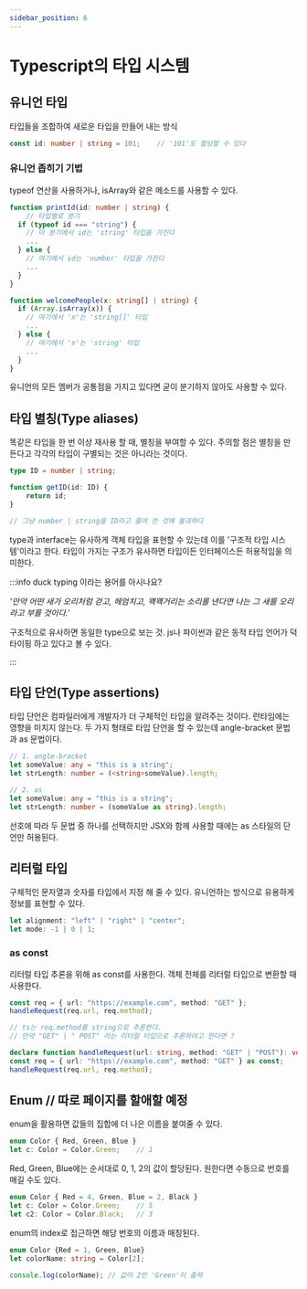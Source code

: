 ```yaml
---
sidebar_position: 6
---
```


# Typescript의 타입 시스템

## 유니언 타입

타입들을 조합하여 새로운 타입을 만들어 내는 방식

```ts
const id: number | string = 101;    // '101'도 할당할 수 있다
```

### 유니언 좁히기 기법

typeof 연산을 사용하거나, isArray와 같은 메소드를 사용할 수 있다.

```ts
function printId(id: number | string) {
    // 타입별로 분기
  if (typeof id === "string") {
    // 이 분기에서 id는 'string' 타입을 가진다
    ...
  } else {
    // 여기에서 id는 'number' 타입을 가진다
    ...
  }
}

function welcomePeople(x: string[] | string) {
  if (Array.isArray(x)) {
    // 여기에서 'x'는 'string[]' 타입
    ...
  } else {
    // 여기에서 'x'는 'string' 타입
    ...
  }
}
```

유니언의 모든 멤버가 공통점을 가지고 있다면 굳이 분기하지 않아도 사용할 수 있다.


## 타입 별칭(Type aliases)

똑같은 타입을 한 번 이상 재사용 할 때, 별칭을 부여할 수 있다. 주의할 점은 별칭을 만든다고 각각의 타입이 구별되는 것은 아니라는 것이다.

```ts
type ID = number | string;

function getID(id: ID) {
    return id;
}

// 그냥 number | string을 ID라고 줄여 쓴 것에 불과하다
```

type과 interface는 유사하게 객체 타입을 표현할 수 있는데 이를 '구조적 타입 시스템'이라고 한다. 타입이 가지는 구조가 유사하면 타입이든 인터페이스든 허용적임을 의미한다. 

:::info duck typing 이라는 용어를 아시나요?

_'만약 어떤 새가 오리처럼 걷고, 헤엄치고, 꽥꽥거리는 소리를 낸다면 나는 그 새를 오리라고 부를 것이다.'_

구조적으로 유사하면 동일한 type으로 보는 것. js나 파이썬과 같은 동적 타입 언어가 덕 타이핑 하고 있다고 볼 수 있다.

:::


## 타입 단언(Type assertions)

타입 단언은 컴파일러에게 개발자가 더 구체적인 타입을 알려주는 것이다. 런타임에는 영향을 미치지 않는다. 두 가지 형태로 타입 단언을 할 수 있는데 angle-bracket 문법과 as 문법이다.

```ts
// 1. angle-bracket
let someValue: any = "this is a string";
let strLength: number = (<string>someValue).length;

// 2. as
let someValue: any = "this is a string";
let strLength: number = (someValue as string).length;
```

선호에 따라 두 문법 중 하나를 선택하지만 JSX와 함께 사용할 때에는 as 스타일의 단언만 허용된다.


## 리터럴 타입

구체적인 문자열과 숫자를 타입에서 지정 해 줄 수 있다. 유니언하는 방식으로 유용하게 정보를 표현할 수 있다.

```ts
let alignment: "left" | "right" | "center";
let mode: -1 | 0 | 1;
```

### as const

리터럴 타입 추론을 위해 as const를 사용한다. 객체 전체를 리터럴 타입으로 변환할 때 사용한다.

```ts
const req = { url: "https://example.com", method: "GET" };
handleRequest(req.url, req.method);

// ts는 req.method를 string으로 추론한다.
// 만약 "GET" | " POST" 라는 리터럴 타입으로 추론하려고 한다면 ?

declare function handleRequest(url: string, method: "GET" | "POST"): void;
const req = { url: "https://example.com", method: "GET" } as const;
handleRequest(req.url, req.method);
```



## Enum // 따로 페이지를 할애할 예정

enum을 활용하면 값들의 집합에 더 나은 이름을 붙여줄 수 있다. 

```ts
enum Color { Red, Green, Blue }
let c: Color = Color.Green;    // 1
```

Red, Green, Blue에는 순서대로 0, 1, 2의 값이 할당된다. 원한다면 수동으로 번호를 매길 수도 있다.

```ts
enum Color { Red = 4, Green, Blue = 2, Black }
let c: Color = Color.Green;    // 5
let c2: Color = Color.Black;   // 3
```

enum의 index로 접근하면 해당 번호의 이름과 매칭된다.

```ts
enum Color {Red = 1, Green, Blue}
let colorName: string = Color[2];

console.log(colorName); // 값이 2인 'Green'이 출력
```
